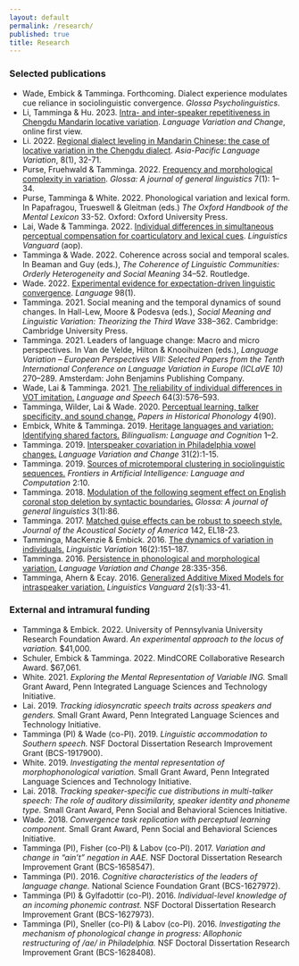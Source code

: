 ```yaml
---
layout: default
permalink: /research/
published: true
title: Research
---
```



### Selected publications

- Wade, Embick & Tamminga. Forthcoming. Dialect experience modulates cue reliance in sociolinguistic convergence. *Glossa Psycholinguistics*.
- Li, Tamminga & Hu. 2023. [Intra- and inter-speaker repetitiveness in Chengdu Mandarin locative variation](https://www.cambridge.org/core/journals/language-variation-and-change/article/intra-and-interspeaker-repetitiveness-in-chengdu-mandarin-locative-variation/E85D1374E5CD166F2098C43441BA5B8F). *Language Variation and Change*, online first view.
- Li. 2022. [Regional dialect leveling in Mandarin Chinese: the case of locative variation in the Chengdu dialect](https://www.jbe-platform.com/content/journals/10.1075/aplv.20004.li). *Asia-Pacific Language Variation*, 8(1), 32-71. 
- Purse, Fruehwald & Tamminga. 2022. [Frequency and morphological complexity in variation](https://www.glossa-journal.org/article/id/5839/). *Glossa: A journal of general linguistics* 7(1): 1–34.
- Purse, Tamminga & White. 2022. Phonological variation and lexical form. In Papafragou, Trueswell & Gleitman (eds.) *The Oxford Handbook of the Mental Lexicon* 33-52. Oxford: Oxford University Press.
- Lai, Wade & Tamminga. 2022. [Individual differences in simultaneous perceptual compensation for coarticulatory and lexical cues](https://www.degruyter.com/document/doi/10.1515/lingvan-2020-0040/html). *Linguistics Vanguard* (aop).
- Tamminga & Wade. 2022. Coherence across social and temporal scales. In Beaman and Guy (eds.), *The Coherence of Linguistic Communities: Orderly Heterogeneity and Social Meaning* 34–52. Routledge.
- Wade. 2022. [Experimental evidence for expectation-driven linguistic convergence](https://muse.jhu.edu/article/849527). *Language* 98(1).
- Tamminga. 2021. Social meaning and the temporal dynamics of sound changes. In Hall-Lew, Moore & Podesva (eds.), *Social Meaning and Linguistic Variation: Theorizing the Third Wave* 338–362. Cambridge: Cambridge University Press.
- Tamminga. 2021. Leaders of language change: Macro and micro perspectives. In Van de Velde, Hilton & Knooihuizen (eds.), *Language Variation – European Perspectives VIII: Selected Papers from the Tenth International Conference on Language Variation in Europe (ICLaVE 10)* 270–289. Amsterdam: John Benjamins Publishing Company.    
- Wade, Lai & Tamminga. 2021. [The reliability of individual differences in VOT imitation.](https://1ca090aa-13da-4a34-919a-f5f66777e5a3.filesusr.com/ugd/afb247_c15b480d6c4b4751826c18e4e458dc5e.pdf) *Language and Speech* 64(3):576–593. 
 - Tamminga, Wilder, Lai & Wade. 2020. [Perceptual learning, talker specificity, and sound change.](http://journals.ed.ac.uk/pihph/article/view/4439/6033) *Papers in Historical Phonology* 4(90).
- Embick, White & Tamminga. 2019. [Heritage languages and variation: Identifying shared factors.](https://www.cambridge.org/core/journals/bilingualism-language-and-cognition/article/heritage-languages-and-variation-identifying-shared-factors/9063840FA4537A044C70B8DF96DB16C7) *Bilingualism: Language and Cognition* 1–2.
- Tamminga. 2019. [Interspeaker covariation in Philadelphia vowel changes.](https://www.cambridge.org/core/journals/language-variation-and-change/article/interspeaker-covariation-in-philadelphia-vowel-changes/F454B3BBBE7EE5C3FC0ECC0EBD8A10B9) *Language Variation and Change* 31(2):1-15.
- Tamminga. 2019. [Sources of microtemporal clustering in sociolinguistic sequences.](https://www.frontiersin.org/articles/10.3389/frai.2019.00010/full) *Frontiers in Artificial Intelligence: Language and Computation* 2:10.
- Tamminga. 2018. [Modulation of the following segment effect on English coronal stop deletion by syntactic boundaries.](https://www.glossa-journal.org/articles/10.5334/gjgl.489/) *Glossa: A journal of general linguistics* 3(1):86.
- Tamminga. 2017. [Matched guise effects can be robust to speech style.](https://asa.scitation.org/doi/full/10.1121/1.4990399) *Journal of the Acoustical Society of America* 142, EL18-23.
- Tamminga, MacKenzie & Embick. 2016. [The dynamics of variation in individuals.](https://www.jbe-platform.com/content/journals/10.1075/lv.16.2.06tam) *Linguistic Variation* 16(2):151–187.
- Tamminga. 2016. [Persistence in phonological and morphological variation.](https://www.cambridge.org/core/journals/language-variation-and-change/article/persistence-in-phonological-and-morphological-variation/555BB46FF7E1D0FB6EA3A94CE0B96351) *Language Variation and Change* 28:335-356.
- Tamminga, Ahern & Ecay. 2016. [Generalized Additive Mixed Models for intraspeaker variation.](https://www.degruyter.com/view/j/lingvan.2016.2.issue-s1/lingvan-2016-0030/lingvan-2016-0030.xml) *Linguistics Vanguard* 2(s1):33-41.


### External and intramural funding

- Tamminga & Embick. 2022. University of Pennsylvania University Research Foundation Award. *An experimental approach to the locus of variation.* $41,000. 
- Schuler, Embick & Tamminga. 2022. MindCORE Collaborative Research Award. $67,061. 
- White. 2021. *Exploring the Mental Representation of Variable ING.* Small Grant Award, Penn Integrated Language Sciences and Technology Initiative.
- Lai. 2019. *Tracking idiosyncratic speech traits across speakers and genders.* Small Grant Award, Penn Integrated Language Sciences and Technology Initiative.
- Tamminga (PI) & Wade (co-PI). 2019. *Linguistic accommodation to Southern speech.* NSF Doctoral Dissertation Research Improvement Grant (BCS-1917900).  
- White. 2019. *Investigating the mental representation of morphophonological variation.* Small Grant Award, Penn Integrated Language Sciences and Technology Initiative.
- Lai. 2018. *Tracking speaker-specific cue distributions in multi-talker speech: The role of auditory dissimilarity, speaker identity and phoneme type.* Small Grant Award, Penn Social and Behavioral Sciences Initiative.
- Wade. 2018. *Convergence task replication with perceptual learning component.* Small Grant Award, Penn Social and Behavioral Sciences Initiative.
- Tamminga (PI), Fisher (co-PI) & Labov (co-PI). 2017. *Variation and change in “ain’t” negation in AAE.* NSF Doctoral Dissertation Research Improvement Grant (BCS-1658547). 
- Tamminga (PI). 2016. *Cognitive characteristics of the leaders of language change.* National Science Foundation Grant (BCS-1627972). 
- Tamminga (PI) & Gylfadottir (co-PI). 2016. *Individual-level knowledge of an incoming phonemic contrast.* NSF Doctoral Dissertation Research Improvement Grant (BCS-1627973). 
- Tamminga (PI), Sneller (co-PI) & Labov (co-PI). 2016. *Investigating the mechanism of phonological change in progress: Allophonic restructuring of /ae/ in Philadelphia.* NSF Doctoral Dissertation Research Improvement Grant (BCS-1628408).





